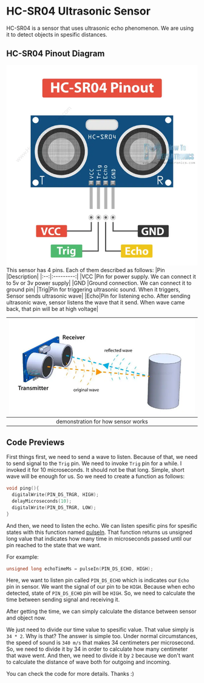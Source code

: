 # HC-SR04 Ultrasonic Sensor
HC-SR04 is a sensor that uses ultrasonic echo phenomenon.
We are using it to detect objects in spesific distances.

## HC-SR04 Pinout Diagram
![HC-SR04 Pinout Diagram](./assets/HC-SR04-Ultrasonic-Sensor-Pinout.webp)
This sensor has 4 pins. Each of them described as follows:
|Pin |Description|
|:--:|:---------:|
|VCC |Pin for power supply. We can connect it to 5v or 3v power supply|
|GND |Ground connection. We can connect it to ground pin|
|Trig|Pin for triggering ultrasonic sound. When it triggers, Sensor sends ultrasonic wave|
|Echo|Pin for listening echo. After sending ultrasonic wave, sensor listens the wave that it send. When wave came back, that pin will be at high voltage|

|![](./assets/How-Ultrasonic-Sensor-Working-Principle-Explained-768x394.webp)|
|:--------------------------------------------------------------------------:|
|                     demonstration for how sensor works                     |

## Code Previews
First things first, we need to send a wave to listen. Because of that, we need
to send signal to the `Trig` pin.
We need to invoke `Trig` pin for a while. I invoked it for 10 microseconds.
It should not be that long. Simple, short wave will be enough for us.
So we need to create a function as follows:
```c++
void ping(){
  digitalWrite(PIN_DS_TRGR, HIGH);
  delayMicroseconds(10);
  digitalWrite(PIN_DS_TRGR, LOW);
}
```

And then, we need to listen the echo.
We can listen spesific pins for spesific states with this function named
[pulseIn](https://www.arduino.cc/reference/en/language/functions/advanced-io/pulsein/).
That function returns us unsigned long value that indicates how many time in
microseconds passed until our pin reached to the state that we want.

For example:
```c++
unsigned long echoTimeMs = pulseIn(PIN_DS_ECHO, HIGH);
```
Here, we want to listen pin called `PIN_DS_ECHO` which is indicates our
`Echo` pin in sensor. We want the signal of our pin to be `HIGH`. Because when
echo detected, state of `PIN_DS_ECHO` pin will be `HIGH`. So, we need to calculate
the time between sending signal and receiving it.

After getting the time, we can simply calculate the distance between sensor and
object now.

We just need to divide our time value to spesific value.
That value simply is `34 * 2`. Why is that?
The answer is simple too. Under normal circumstances, the speed of sound is `340 m/s`
that makes 34 centimeters per microsecond. So, we need to divide it by 34 in
order to calculate how many centimeter that wave went. And then, we need to divide
it by `2` because we don't want to calculate the distance of wave both for
outgoing and incoming.

You can check the code for more details. Thanks :)